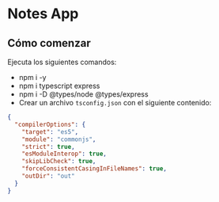 # Notes App

## Cómo comenzar

Ejecuta los siguientes comandos:

- npm i -y
- npm i typescript express
- npm i -D @types/node @types/express
- Crear un archivo `tsconfig.json` con el siguiente contenido:

```json
{
  "compilerOptions": {
    "target": "es5",
    "module": "commonjs",
    "strict": true,
    "esModuleInterop": true,
    "skipLibCheck": true,
    "forceConsistentCasingInFileNames": true,
    "outDir": "out"
  }
}
```
